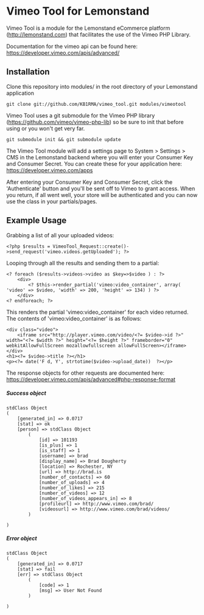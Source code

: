 # Vimeo Tool for Lemonstand

Vimeo Tool is a module for the Lemonstand eCommerce platform (http://lemonstand.com) that facilitates the use of the Vimeo PHP Library.

Documentation for the vimeo api can be found here: https://developer.vimeo.com/apis/advanced/ 

## Installation

Clone this repository into modules/ in the root directory of your Lemonstand application

	git clone git://github.com/KB1RMA/vimeo_tool.git modules/vimeotool

Vimeo Tool uses a git submodule for the Vimeo PHP library (https://github.com/vimeo/vimeo-php-lib) so be sure to init that before using or you won't get very far.

	git submodule init && git submodule update

The Vimeo Tool module will add a settings page to System > Settings > CMS in the Lemonstand backend where you will enter your Consumer Key and Consumer Secret. You can create these for your application here: https://developer.vimeo.com/apps

After entering your Consumer Key and Consumer Secret, click the 'Authenticate' button and you'll be sent off to Vimeo to grant access. When you return, if all went well, your store will be authenticated and you can now use the class in your partials/pages.

## Example Usage

Grabbing a list of all your uploaded videos:

	<?php $results = VimeoTool_Request::create()->send_request('vimeo.videos.getUploaded'); ?>

Looping through all the results and sending them to a partial:

	<? foreach ($results->videos->video as $key=>$video ) : ?>
		<div>
			<? $this->render_partial('vimeo:video_container', array( 'video' => $video, 'width' => 200, 'height' => 134) ) ?>
		</div>
	<? endforeach; ?>

This renders the partial 'vimeo:video_container' for each video returned. The contents of 'vimeo:video_container' is as follows:

	<div class="video">
		<iframe src="http://player.vimeo.com/video/<?= $video->id ?>" width="<?= $width ?>" height="<?= $height ?>" frameborder="0" webkitAllowFullScreen mozallowfullscreen allowFullScreen></iframe>
	</div>
	<h1><?= $video->title ?></h1>
	<p><?= date('F d, Y', strtotime($video->upload_date))  ?></p>

The response objects for other requests are documented here: https://developer.vimeo.com/apis/advanced#php-response-format

##### Success object
	stdClass Object
	(
	    [generated_in] => 0.0717
	    [stat] => ok
	    [person] => stdClass Object
	        (
	            [id] => 101193
	            [is_plus] => 1
	            [is_staff] => 1
	            [username] => brad
	            [display_name] => Brad Dougherty
	            [location] => Rochester, NY
	            [url] => http://brad.is
	            [number_of_contacts] => 60
	            [number_of_uploads] => 4
	            [number_of_likes] => 215
	            [number_of_videos] => 12
	            [number_of_videos_appears_in] => 8
	            [profileurl] => http://www.vimeo.com/brad/
	            [videosurl] => http://www.vimeo.com/brad/videos/
	        )
	
	)

##### Error object
	stdClass Object
	(
	    [generated_in] => 0.0717
	    [stat] => fail
	    [err] => stdClass Object
	        (
	            [code] => 1
	            [msg] => User Not Found
	        )
	
	)
